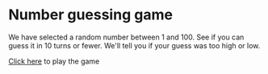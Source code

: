 Number guessing game
============

We have selected a random number between 1 and 100. See if you can guess it in 10 turns or fewer. We'll tell you if your guess was too high or low.

[Click here](https://alltimehasan.github.io/number-guessing-game/) to play the game